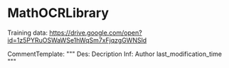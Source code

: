 # MathOCRLibrary

Training data:
https://drive.google.com/open?id=1z5PYRuOSWaWSe1hWqSm7xFjqzgGWNSld

CommentTemplate:
""" Des: Decription
    Inf: Author                        last_modification_time """
